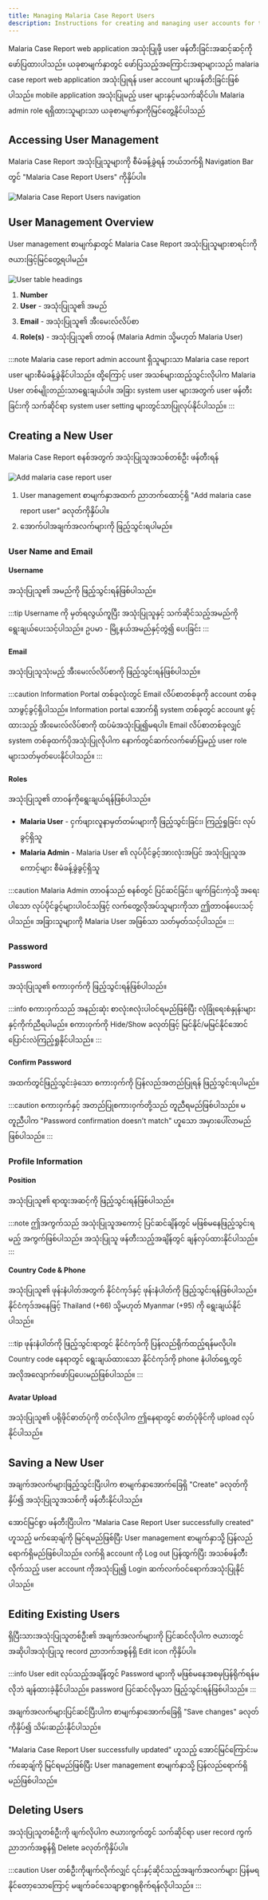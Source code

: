 ```yaml
---
title: Managing Malaria Case Report Users
description: Instructions for creating and managing user accounts for the malaria case reporting system
---
```


Malaria Case Report web application အသုံးပြုဖို့ user ဖန်တီးခြင်းအဆင့်ဆင့်ကိုဖော်ပြထားပါသည်။ ယခုစာမျက်နှာတွင် ဖော်ပြသည့်အကြောင်းအရာများသည် malaria case report web application အသုံးပြုရန် user account များဖန်တိးခြင်းဖြစ်ပါသည်။ mobile application အသုံးပြုမည့် user များနှင့်မသက်ဆိုင်ပါ။ Malaria admin role ရရှိထားသူများသာ ယခုစာမျက်နှာကိုမြင်တွေ့နိုင်ပါသည်

## Accessing User Management

Malaria Case Report အသုံးပြုသူများကို စီမံခန့်ခွဲရန် ဘယ်ဘက်ရှိ Navigation Bar တွင် "Malaria Case Report Users" ကိုနှိပ်ပါ။

![Malaria Case Report Users navigation](../../../../assets/malaria_case_report_web_app/malaria_case_report_users_navigation.png)

## User Management Overview

User management စာမျက်နှာတွင် Malaria Case Report အသုံးပြုသူများစာရင်းကို ဇယားဖြင့်မြင်တွေ့ရပါမည်။

![User table headings](../../../../assets/malaria_case_report_web_app/malaria_case_report_user_table_headings.png)

1. **Number**
2. **User** - အသုံးပြုသူ၏ အမည်
3. **Email** - အသုံးပြုသူ၏ အီးမေးလ်လိပ်စာ
4. **Role(s)** - အသုံးပြုသူ၏ တာဝန် (Malaria Admin သို့မဟုတ် Malaria User)

:::note
Malaria case report admin account ရှိသူများသာ Malaria case report user များစီမံခန့်ခွဲနိုင်ပါသည်။ ထို့ကြောင့် user အသစ်များထည့်သွင်းလိုပါက Malaria User တစ်မျိုးတည်းသာရွေးချယ်ပါ။ အခြား system user များအတွက် user ဖန်တီးခြင်းကို သက်ဆိုင်ရာ system user setting များတွင်သာပြုလုပ်နိုင်ပါသည်။
:::

## Creating a New User

Malaria Case Report စနစ်အတွက် အသုံးပြုသူအသစ်တစ်ဦး ဖန်တီးရန်

![Add malaria case report user](../../../../assets/malaria_case_report_web_app/add_malaria_case_report_user_button.png)

1. User management စာမျက်နှာအထက် ညာဘက်ထောင့်ရှိ "Add malaria case report user" ခလုတ်ကိုနှိပ်ပါ။
2. အောက်ပါအချက်အလက်များကို ဖြည့်သွင်းရပါမည်။

### User Name and Email

#### Username
အသုံးပြုသူ၏ အမည်ကို ဖြည့်သွင်းရန်ဖြစ်ပါသည်။

:::tip
Username ကို မှတ်ရလွယ်ကူပြီး အသုံးပြုသူနှင့် သက်ဆိုင်သည့်အမည်ကို ရွေးချယ်ပေးသင့်ပါသည်။ ဥပမာ - မြို့နယ်အမည်နှင့်တွဲ၍ ပေးခြင်း
:::

#### Email
အသုံးပြုသူသုံးမည့် အီးမေးလ်လိပ်စာကို ဖြည့်သွင်းရန်ဖြစ်ပါသည်။

:::caution
Information Portal တစ်ခုလုံးတွင် Email လိပ်စာတစ်ခုကို account တစ်ခုသာဖွင့်ခွင့်ရှိပါသည်။ Information portal အောက်ရှိ system တစ်ခုတွင် account ဖွင့်ထားသည့် အီးမေးလ်လိပ်စာကို ထပ်မံအသုံးပြု၍မရပါ။ Email လိပ်စာတစ်ခုလျှင် system တစ်ခုထက်ပိုအသုံးပြုလိုပါက နောက်တွင်ဆက်လက်ဖော်ပြမည့် user role များသတ်မှတ်ပေးနိုင်ပါသည်။
:::

#### Roles
အသုံးပြုသူ၏ တာဝန်ကိုရွေးချယ်ရန်ဖြစ်ပါသည်။

- **Malaria User** - ငှက်ဖျားလူနာမှတ်တမ်းများကို ဖြည့်သွင်းခြင်း၊ ကြည့်ရှုခြင်း လုပ်ခွင့်ရှိသူ
- **Malaria Admin** - Malaria User ၏ လုပ်ပိုင်ခွင့်အားလုံးအပြင် အသုံးပြုသူအကောင့်များ စီမံခန့်ခွဲခွင့်ရှိသူ

:::caution
Malaria Admin တာဝန်သည် စနစ်တွင် ပြင်ဆင်ခြင်း၊ ဖျက်ခြင်းကဲ့သို့ အရေးပါသော လုပ်ပိုင်ခွင့်များပါဝင်သဖြင့် လက်တွေ့လိုအပ်သူများကိုသာ ဤတာဝန်ပေးသင့်ပါသည်။ အခြားသူများကို Malaria User အဖြစ်သာ သတ်မှတ်သင့်ပါသည်။
:::

### Password

#### Password
အသုံးပြုသူ၏ စကားဝှက်ကို ဖြည့်သွင်းရန်ဖြစ်ပါသည်။

:::info
စကားဝှက်သည် အနည်းဆုံး စာလုံး၈လုံးပါဝင်ရမည်ဖြစ်ပြီး လုံခြုံရေးစံနှုန်းများနှင့်ကိုက်ညီရပါမည်။ စကားဝှက်ကို Hide/Show ခလုတ်ဖြင့် မြင်နိုင်/မမြင်နိုင်အောင် ပြောင်းလဲကြည့်ရှုနိုင်ပါသည်။
:::

#### Confirm Password
အထက်တွင်ဖြည့်သွင်းခဲ့သော စကားဝှက်ကို ပြန်လည်အတည်ပြုရန် ဖြည့်သွင်းရပါမည်။

:::caution
စကားဝှက်နှင့် အတည်ပြုစကားဝှက်တို့သည် တူညီရမည်ဖြစ်ပါသည်။ မတူညီပါက "Password confirmation doesn't match" ဟူသော အမှားပေါ်လာမည်ဖြစ်ပါသည်။
:::

### Profile Information

#### Position
အသုံးပြုသူ၏ ရာထူးအဆင့်ကို ဖြည့်သွင်းရန်ဖြစ်ပါသည်။

:::note
ဤအကွက်သည် အသုံးပြုသူအကောင့် ပြင်ဆင်ချိန်တွင် မဖြစ်မနေဖြည့်သွင်းရမည့် အကွက်ဖြစ်ပါသည်။ အသုံးပြုသူ ဖန်တီးသည့်အချိန်တွင် ချန်လှပ်ထားနိုင်ပါသည်။
:::

#### Country Code & Phone
အသုံးပြုသူ၏ ဖုန်းနံပါတ်အတွက် နိုင်ငံကုဒ်နှင့် ဖုန်းနံပါတ်ကို ဖြည့်သွင်းရန်ဖြစ်ပါသည်။ နိုင်ငံကုဒ်အနေဖြင့် Thailand (+66) သို့မဟုတ် Myanmar (+95) ကို ရွေးချယ်နိုင်ပါသည်။

:::tip
ဖုန်းနံပါတ်ကို ဖြည့်သွင်းရာတွင် နိုင်ငံကုဒ်ကို ပြန်လည်ရိုက်ထည့်ရန်မလိုပါ။ Country code နေရာတွင် ရွေးချယ်ထားသော နိုင်ငံကုဒ်ကို phone နံပါတ်ရှေ့တွင် အလိုအလျောက်ဖော်ပြပေးမည်ဖြစ်ပါသည်။
:::

#### Avatar Upload
အသုံးပြုသူ၏ ပရိုဖိုင်ဓာတ်ပုံကို တင်လိုပါက ဤနေရာတွင် ဓာတ်ပုံဖိုင်ကို upload လုပ်နိုင်ပါသည်။

## Saving a New User

အချက်အလက်များဖြည့်သွင်းပြီးပါက စာမျက်နှာအောက်ခြေရှိ "Create" ခလုတ်ကိုနှိပ်၍ အသုံးပြုသူအသစ်ကို ဖန်တီးနိုင်ပါသည်။

အောင်မြင်စွာ ဖန်တီးပြီးပါက "Malaria Case Report User successfully created" ဟူသည့် မက်ဆေ့ချ်ကို မြင်ရမည်ဖြစ်ပြီး User management စာမျက်နှာသို့ ပြန်လည်ရောက်ရှိမည်ဖြစ်ပါသည်။ လက်ရှိ account ကို Log out ပြန်ထွက်ပြီး အသစ်ဖန်တီီးလိုက်သည့် user account ကိုအသုံးပြု၍ Login ဆက်လက်ဝင်ရောက်အသုံးပြုနိုင်ပါသည်။

## Editing Existing Users

ရှိပြီးသားအသုံးပြုသူတစ်ဦး၏ အချက်အလက်များကို ပြင်ဆင်လိုပါက ဇယားတွင် အဆိုပါအသုံးပြုသူ record ညာဘက်အစွန်ရှိ Edit icon ကိုနှိပ်ပါ။

:::info
User edit လုပ်သည့်အချိန်တွင် Password များကို မဖြစ်မနေအစမှပြန်ရိုက်ရန်မလိုဘဲ ချန်ထားခဲ့နိုင်ပါသည်။ password ပြင်ဆင်လိုမှသာ ဖြည့်သွင်းရန်ဖြစ်ပါသည်။
:::

အချက်အလက်များပြင်ဆင်ပြီးပါက စာမျက်နှာအောက်ခြေရှိ "Save changes" ခလုတ်ကိုနှိပ်၍ သိမ်းဆည်းနိုင်ပါသည်။

"Malaria Case Report User successfully updated" ဟူသည့် အောင်မြင်ကြောင်းမက်ဆေ့ချ်ကို မြင်ရမည်ဖြစ်ပြီး User management စာမျက်နှာသို့ ပြန်လည်ရောက်ရှိမည်ဖြစ်ပါသည်။

## Deleting Users

အသုံးပြုသူတစ်ဦးကို ဖျက်လိုပါက ဇယားကွက်တွင် သက်ဆိုင်ရာ user record ကွက်ညာဘက်အစွန်ရှိ Delete ခလုတ်ကိုနှိပ်ပါ။

:::caution
User တစ်ဦးကိုဖျက်လိုက်လျှင် ၎င်းနှင့်ဆိုင်သည့်အချက်အလက်များ ပြန်မရနိုင်တော့သောကြောင့် မဖျက်ခင်သေချာစွာဂရုစိုက်ရန်လိုပါသည်။
:::